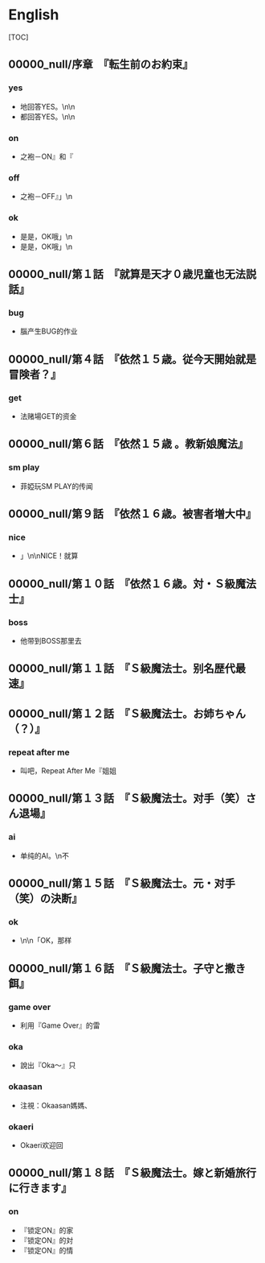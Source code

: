 # English

[TOC]

## 00000_null/序章　『転生前のお約束』

### yes

- 地回答YES。\n\n
- 都回答YES。\n\n

### on

- 之袍－ON』和『

### off

- 之袍－OFF』」\n

### ok

- 是是，OK哦」\n
- 是是，OK哦」\n


## 00000_null/第１話　『就算是天才０歳児童也无法説話』

### bug

- 腦产生BUG的作业


## 00000_null/第４話　『依然１５歳。従今天開始就是冒険者？』

### get

- 法赌場GET的资金


## 00000_null/第６話　『依然１５歳 。教新娘魔法』

### sm play

- 菲婭玩SM PLAY的传闻


## 00000_null/第９話　『依然１６歳。被害者増大中』

### nice

- 」\n\nNICE！就算


## 00000_null/第１０話　『依然１６歳。対・Ｓ級魔法士』

### boss

- 他带到BOSS那里去


## 00000_null/第１１話　『Ｓ級魔法士。别名歴代最速』


## 00000_null/第１２話　『Ｓ級魔法士。お姉ちゃん（？）』

### repeat after me

- 叫吧，Repeat After Me『姐姐


## 00000_null/第１３話　『Ｓ級魔法士。对手（笑）さん退場』

### ai

- 单纯的AI。\n不


## 00000_null/第１５話　『Ｓ級魔法士。元・对手（笑）の決断』

### ok

- \n\n「OK，那样


## 00000_null/第１６話　『Ｓ級魔法士。子守と撒き餌』

### game over

- 利用『Game Over』的雷

### oka

- 說出『Oka～』只

### okaasan

- 注視：Okaasan媽媽、

### okaeri

- Okaeri欢迎回


## 00000_null/第１８話　『Ｓ級魔法士。嫁と新婚旅行に行きます』

### on

- 『锁定ON』的家
- 『锁定ON』的対
- 『锁定ON』的情

